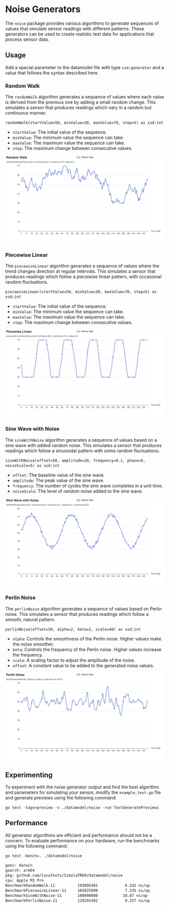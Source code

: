 # Noise Generators

The `noise` package provides various algorithms to generate sequences of values
that simulate sensor readings with different patterns. These generators can be
used to create realistic test data for applications that process sensor data.

## Usage

Add a special parameter to the datamodel file with type `sim:generator` and a
value that follows the syntax described here.

### Random Walk

The `randomWalk` algorithm generates a sequence of values where each value is
derived from the previous one by adding a small random change. This simulates a
sensor that produces readings which vary in a random but continuous manner.

```
randomWalk(startValue=50, minValue=30, maxValue=70, step=5) as xsd:int
```

- `startValue`: The initial value of the sequence.
- `minValue`: The minimum value the sequence can take.
- `maxValue`: The maximum value the sequence can take.
- `step`: The maximum change between consecutive values.

![Random Walk](images/random_walk.png)

### Piecewise Linear

The `piecewiseLinear` algorithm generates a sequence of values where the trend
changes direction at regular intervals. This simulates a sensor that produces
readings which follow a piecewise linear pattern, with occasional random
fluctuations.

```
piecewiseLinear(startValue=50, minValue=30, maxValue=70, step=5) as xsd:int
```

- `startValue`: The initial value of the sequence.
- `minValue`: The minimum value the sequence can take.
- `maxValue`: The maximum value the sequence can take.
- `step`: The maximum change between consecutive values.

![Piecewise Linear](images/piecewise_linear.png)

### Sine Wave with Noise

The `sineWithNoise` algorithm generates a sequence of values based on a sine
wave with added random noise. This simulates a sensor that produces readings
which follow a sinusoidal pattern with some random fluctuations.

```
sineWithNoise(offset=50, amplitude=20, frequency=0.1, phase=0, noiseScale=5) as xsd:int
```

- `offset`: The baseline value of the sine wave.
- `amplitude`: The peak value of the sine wave.
- `frequency`: The number of cycles the sine wave completes in a unit time.
- `noiseScale`: The level of random noise added to the sine wave.

![Sine Wave with Noise](images/sine_wave_with_noise.png)

### Perlin Noise

The `perlinNoise` algorithm generates a sequence of values based on Perlin
noise. This simulates a sensor that produces readings which follow a smooth,
natural pattern.

```
perlinNoise(offset=50, alpha=2, beta=2, scale=40) as xsd:int
```

- `alpha`: Controls the smoothness of the Perlin noise. Higher values make the
  noise smoother.
- `beta`: Controls the frequency of the Perlin noise. Higher values increase the
  frequency.
- `scale`: A scaling factor to adjust the amplitude of the noise.
- `offset`: A constant value to be added to the generated noise values.

![Perlin Noise](images/perlin_noise.png)

## Experimenting

To experiment with the noise generator output and find the best algorithm and
parameters for simulating your sensor, modify the `example_test.go` file and
generate previews using the following command:

```
go test -tags=preview -v ./datamodel/noise -run TestGeneratePreviews
```

## Performance

All generator algorithms are efficient and performance should not be a concern.
To evaluate performance on your hardware, run the benchmarks using the following
command:

```
go test -bench=. ./datamodel/noise
```

```
goos: darwin
goarch: arm64
pkg: github.com/localhots/SimulaTR69/datamodel/noise
cpu: Apple M3 Pro
BenchmarkRandomWalk-11         	193095481	         6.242 ns/op
BenchmarkPiecewiseLinear-11    	165025899	         7.235 ns/op
BenchmarkSineWithNoise-11      	100000000	        10.87 ns/op
BenchmarkPerlinNoise-11        	129291402	         9.257 ns/op
```
